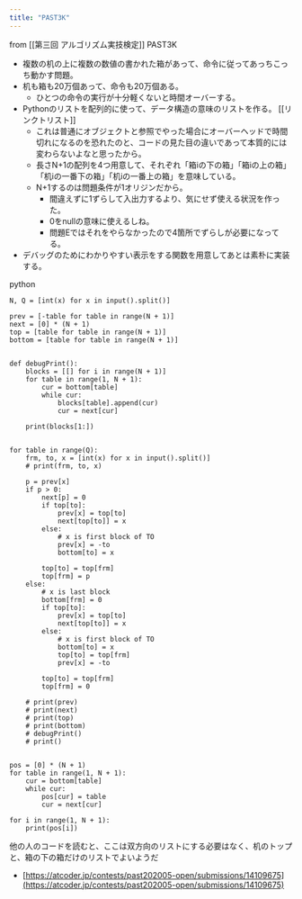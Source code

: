 ```yaml
---
title: "PAST3K"
---
```


from [[第三回 アルゴリズム実技検定]]
PAST3K
- 複数の机の上に複数の数値の書かれた箱があって、命令に従ってあっちこっち動かす問題。
- 机も箱も20万個あって、命令も20万個ある。
    - ひとつの命令の実行が十分軽くないと時間オーバーする。
- Pythonのリストを配列的に使って、データ構造の意味のリストを作る。 [[リンクトリスト]]
    - これは普通にオブジェクトと参照でやった場合にオーバーヘッドで時間切れになるのを恐れたのと、コードの見た目の違いであって本質的には変わらないよなと思ったから。
    - 長さN+1の配列を4つ用意して、それぞれ「箱iの下の箱」「箱iの上の箱」「机iの一番下の箱」「机iの一番上の箱」を意味している。
    - N+1するのは問題条件が1オリジンだから。
        - 間違えずに1ずらして入出力するより、気にせず使える状況を作った。
        - 0をnullの意味に使えるしね。
        - 問題Eではそれをやらなかったので4箇所でずらしが必要になってる。
- デバッグのためにわかりやすい表示をする関数を用意してあとは素朴に実装する。

python

```
N, Q = [int(x) for x in input().split()]

prev = [-table for table in range(N + 1)]
next = [0] * (N + 1)
top = [table for table in range(N + 1)]
bottom = [table for table in range(N + 1)]


def debugPrint():
    blocks = [[] for i in range(N + 1)]
    for table in range(1, N + 1):
        cur = bottom[table]
        while cur:
            blocks[table].append(cur)
            cur = next[cur]

    print(blocks[1:])


for table in range(Q):
    frm, to, x = [int(x) for x in input().split()]
    # print(frm, to, x)

    p = prev[x]
    if p > 0:
        next[p] = 0
        if top[to]:
            prev[x] = top[to]
            next[top[to]] = x
        else:
            # x is first block of TO
            prev[x] = -to
            bottom[to] = x

        top[to] = top[frm]
        top[frm] = p
    else:
        # x is last block
        bottom[frm] = 0
        if top[to]:
            prev[x] = top[to]
            next[top[to]] = x
        else:
            # x is first block of TO
            bottom[to] = x
            top[to] = top[frm]
            prev[x] = -to

        top[to] = top[frm]
        top[frm] = 0

    # print(prev)
    # print(next)
    # print(top)
    # print(bottom)
    # debugPrint()
    # print()


pos = [0] * (N + 1)
for table in range(1, N + 1):
    cur = bottom[table]
    while cur:
        pos[cur] = table
        cur = next[cur]

for i in range(1, N + 1):
    print(pos[i])
```


他の人のコードを読むと、ここは双方向のリストにする必要はなく、机のトップと、箱の下の箱だけのリストでよいようだ
- [https://atcoder.jp/contests/past202005-open/submissions/14109675](https://atcoder.jp/contests/past202005-open/submissions/14109675)
